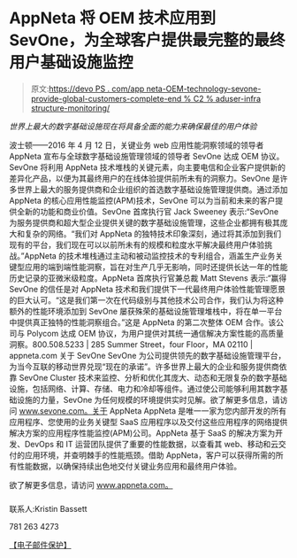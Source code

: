 # AppNeta 将 OEM 技术应用到 SevOne，为全球客户提供最完整的最终用户基础设施监控

> 原文:[https://devo PS . com/app neta-OEM-technology-sevone-provide-global-customers-complete-end % C2 % aduser-infra structure-monitoring/](https://devops.com/appneta-oem-technology-sevone-provide-global-customers-complete-end%c2%aduser-infrastructure-monitoring/)

*世界上最大的数字基础设施现在将具备全面的能力来确保最佳的用户体验*

波士顿——2016 年 4 月 12 日，关键业务 web 应用性能洞察领域的领导者 AppNeta 宣布与全球数字基础设施管理领域的领导者 SevOne 达成 OEM 协议。SevOne 将利用 AppNeta 技术堆栈的关键元素，向主要电信和企业客户提供新的差异化产品，以便为其最终用户的在线体验提供前所未有的洞察力。SevOne 是许多世界上最大的服务提供商和企业组织的首选数字基础设施管理提供商。通过添加 AppNeta 的核心应用性能监控(APM)技术，SevOne 可以为当前和未来的客户提供全新的功能和商业价值。SevOne 首席执行官 Jack Sweeney 表示:“SevOne 为服务提供商和超大型企业提供关键的数字基础设施管理，这些企业都拥有极其庞大和复杂的网络。“我们对 AppNeta 的独特技术印象深刻，通过将其添加到我们现有的平台，我们现在可以以前所未有的规模和粒度水平解决最终用户体验挑战。”AppNeta 的技术堆栈通过主动和被动监控技术的专利组合，涵盖生产业务关键型应用的端到端性能洞察，旨在对生产几乎无影响，同时还提供长达一年的性能历史记录的亚微米级粒度。AppNeta 首席执行官兼总裁 Matt Stevens 表示:“赢得 SevOne 的信任是对 AppNeta 技术和我们提供下一代最终用户体验性能管理愿景的巨大认可。“这是我们第一次在代码级别与其他技术公司合作，我们认为将这种额外的性能环境添加到 SevOne 屡获殊荣的基础设施管理堆栈中，将在单一平台中提供真正独特的性能洞察组合。”这是 AppNeta 的第二次整体 OEM 合作。该公司与 Polycom 达成 OEM 协议，为用户提供对其统一通信解决方案性能的高质量洞察。800.508.5233 | 285 Summer Street，four Floor，MA 02110 | appneta.com 关于 SevOne SevOne 为公司提供领先的数字基础设施管理平台，为当今互联的移动世界兑现“现在的承诺”。许多世界上最大的企业和服务提供商依靠 SevOne Cluster 技术来监控、分析和优化其庞大、动态和无限复杂的数字基础设施，包括网络、计算、存储、电力和冷却等组件。通过使公司能够利用其数字基础设施的力量，SevOne 为任何规模的环境提供实时见解。欲了解更多信息，请访问 www.sevone.com。关于 AppNeta AppNeta 是唯一一家为您内部开发的所有应用程序、您使用的业务关键型 SaaS 应用程序以及交付这些应用程序的网络提供解决方案的应用程序性能监控(APM)公司。AppNeta 基于 SaaS 的解决方案为开发、DevOps 和 IT 运营团队提供了重要的性能数据，以查看其 web、移动和云交付的应用环境，并查明棘手的性能瓶颈。借助 AppNeta，客户可以获得所需的所有性能数据，以确保持续出色地交付关键业务应用和最终用户体验。

欲了解更多信息，请访问 www.appneta.com。

###

联系人:Kristin Bassett

781 263 4273

[【电子邮件保护】](/cdn-cgi/l/email-protection)